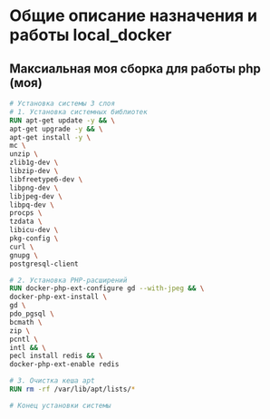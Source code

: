 # Общие описание назначения и работы local_docker

## Максиальная моя сборка для работы php (моя)

```dockerfile
# Установка системы 3 слоя
# 1. Установка системных библиотек
RUN apt-get update -y && \
apt-get upgrade -y && \
apt-get install -y \
mc \
unzip \
zlib1g-dev \
libzip-dev \
libfreetype6-dev \
libpng-dev \
libjpeg-dev \
libpq-dev \
procps \
tzdata \
libicu-dev \
pkg-config \
curl \
gnupg \
postgresql-client

# 2. Установка PHP-расширений
RUN docker-php-ext-configure gd --with-jpeg && \
docker-php-ext-install \
gd \
pdo_pgsql \
bcmath \
zip \
pcntl \
intl && \
pecl install redis && \
docker-php-ext-enable redis

# 3. Очистка кеша apt
RUN rm -rf /var/lib/apt/lists/*

# Конец установки системы
```